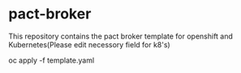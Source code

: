 # pact-broker
This repository contains the pact broker template for openshift and Kubernetes(Please edit necessory field for k8's)

oc apply -f template.yaml
